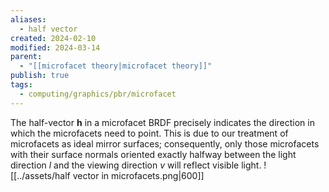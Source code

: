 ```yaml
---
aliases:
  - half vector
created: 2024-02-10
modified: 2024-03-14
parent:
  - "[[microfacet theory|microfacet theory]]"
publish: true
tags:
  - computing/graphics/pbr/microfacet
---
```


The half-vector $\mathbf{h}$ in a microfacet BRDF precisely indicates the direction in which the microfacets need to point. This is due to our treatment of microfacets as ideal mirror surfaces; consequently, only those microfacets with their surface normals oriented exactly halfway between the light direction $l$ and the viewing direction $v$ will reflect visible light.
![[../assets/half vector in microfacets.png|600]]